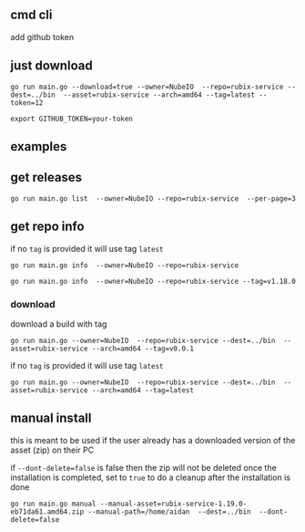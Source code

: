 ## cmd cli

add github token

## just download

```
go run main.go --download=true --owner=NubeIO  --repo=rubix-service --dest=../bin  --asset=rubix-service --arch=amd64 --tag=latest --token=12
```

```
export GITHUB_TOKEN=your-token
```

## examples

## get releases

```
go run main.go list  --owner=NubeIO --repo=rubix-service  --per-page=3
```

## get repo info

if no `tag` is provided it will use tag `latest`

```
go run main.go info  --owner=NubeIO --repo=rubix-service 
```

```
go run main.go info  --owner=NubeIO --repo=rubix-service --tag=v1.18.0
```

### download

download a build with tag

```
go run main.go --owner=NubeIO  --repo=rubix-service --dest=../bin  --asset=rubix-service --arch=amd64 --tag=v0.0.1
```

if no `tag` is provided it will use tag `latest`

```
go run main.go --owner=NubeIO  --repo=rubix-service --dest=../bin  --asset=rubix-service --arch=amd64 --tag=latest
```

## manual install

this is meant to be used if the user already has a downloaded version of the asset (zip) on their PC

if `--dont-delete=false` is false then the zip will not be deleted once the installation is completed, set to `true` to
do a cleanup after the installation is done

```
go run main.go manual --manual-asset=rubix-service-1.19.0-eb71da61.amd64.zip --manual-path=/home/aidan  --dest=../bin  --dont-delete=false
```

